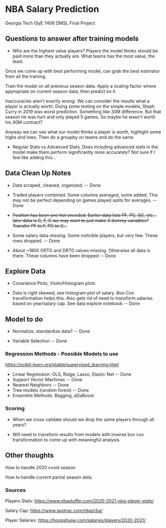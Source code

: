 # NBA Salary Prediction

Georgia Tech ISyE 7406 DMSL Final Project

## Questions to answer after training models

* Who are the highest value players?  Players the model thinks should be paid more than they actually are.  What teams has the most value, the least.  

Once we come up with best performing model, can grab the best estimator from all the training.

Train the model on all previous season data.  Apply a scaling factor where appropriate on current season data, then predict on it.  

Inaccuracies aren't exactly *wrong*.  We can consider the results what a player is actually worth.  Doing some testing on the simple models, Steph Curry in 2019 was worst prediction.  Something like 30M difference.  But that season he was hurt and only played 5 games.  So maybe he wasn't worth his 40M contract?  

Anyway we can see what our model thinks a player is worth, highlight some highs and lows.  Then do a groupby on teams and do the same.  


* Regular Stats vs Advanced Stats.  Does including advanced stats in the model make them perform significantly more accurately?  Not sure if I feel like adding this...  

## Data Clean Up Notes

* Data scraped, cleaned, organized. -- Done

* Traded players combined.  Some columns averaged, some added.  This may not be perfect depending on games played splits for averages.  -- Done

* ~~Position has been one hot encoded.  Earlier data lists PF, PG, SG, etc...  later data is G, F, C we may want to just make 3 dummy variables?  Transfer PF to F, PG to G...~~

* Some salary data missing.  Some noticible players, but very few.  These rows dropped. -- Done

* About ~1800 ORTG and DRTG values missing.  Otherwise all data is there.  These columns have been dropped -- Done

## Explore Data

* Covariance Plots, Violin/Histogram plots

* Data is right skewed, see histogram plot of salary. Box-Cox transformation helps this.  Also gets rid of need to transform salaries based on year/salary cap.  See data explore notebook -- Done

## Model to do

* Normalize, standardize data? -- Done

* Variable Selection -- Done

### Regression Methods - Possible Models to use

https://scikit-learn.org/stable/supervised_learning.html

* Linear Regression: OLS, Ridge, Lasso, Elastic Net -- Done
* Support Vector Machines -- Done
* Nearest Neighbors -- Done
* Tree models (random forest) -- Done
* Ensemble Methods: Bagging, aDaBoost

### Scoring

* When we cross validate should we drop the same players through all years?

* Will need to transform results from models with inverse box cox transformation to come up with meaningful analysis.


## Other thoughts

How to handle 2020 covid season

How to handle current partial season data.  

### Sources

Players Stats:
https://www.nbastuffer.com/2020-2021-nba-player-stats/

Salary Cap:
https://www.spotrac.com/nba/cba/

Player Salaries:
https://hoopshype.com/salaries/players/2020-2021/

